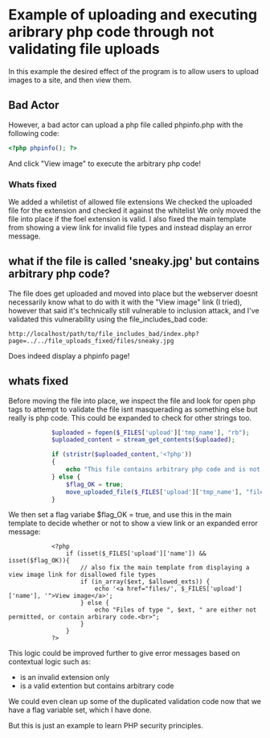 # Example of uploading and executing aribrary php code through not validating file uploads

In this example the desired effect of the program is to allow users to upload images to a site, and then view them.

## Bad Actor

However, a bad actor can upload a php file called phpinfo.php with the following code:

```php
<?php phpinfo(); ?>
```

And click "View image" to execute the arbitrary php code!

### Whats fixed

We added a whiletist of allowed file extensions
We checked the uploaded file for the extension and checked it against the whitelist
We only moved the file into place if the foel extension is valid.
I also fixed the main template from showing a view link for invalid file types and instead display an error message.

## what if the file is called 'sneaky.jpg' but contains arbitrary php code?

The file does get uploaded and moved into place but the webserver doesnt necessarily know what to do with it with the "View image" link (I tried), however that said it's technically still vulnerable to inclusion attack, and I've validated this vulnerability using the file_includes_bad code:

```
http://localhost/path/to/file_includes_bad/index.php?page=../../file_uploads_fixed/files/sneaky.jpg
```

Does indeed display a phpinfo page!

## whats fixed

Before moving the file into place, we inspect the file and look for open php tags to attempt to validate the file isnt masquerading as something else but really is php code. This could be expanded to check for other strings too.

```php 
            $uploaded = fopen($_FILES['upload']['tmp_name'], "rb");
            $uploaded_content = stream_get_contents($uploaded);

            if (stristr($uploaded_content,'<?php'))
            {
                echo "This file contains arbitrary php code and is not allowed.<br>";
            } else {
                $flag_OK = true;
                move_uploaded_file($_FILES['upload']['tmp_name'], "files/{$_FILES['upload']['name']}");
            }
```

We then set a flag variabe $flag_OK = true, and use this in the main template to decide whether or not to show a view link or an expanded error message:

```
            <?php
                if (isset($_FILES['upload']['name']) && isset($flag_OK)){
                    // also fix the main template from displaying a view image link for disallowed file types
                    if (in_array($ext, $allowed_exts)) {
                        echo '<a href="files/', $_FILES['upload']['name'], '">View image</a>';
                    } else {
                        echo "Files of type ", $ext, " are either not permitted, or contain arbirary code.<br>";
                    }
                }
            ?>
```

This logic could be improved further to give error messages based on contextual logic such as:
 - is an invalid extension only
 - is a valid extention but contains arbitrary code  

 We could even clean up some of the duplicated validation code now that we have a flag variable set, which I have done.

 But this is just an example to learn PHP security principles.